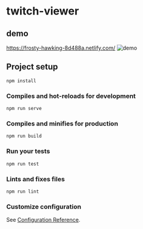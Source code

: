 # twitch-viewer

## demo

https://frosty-hawking-8d488a.netlify.com/
![demo](https://user-images.githubusercontent.com/35460861/63227192-f8c55480-c21e-11e9-975d-925c3af7c42f.gif)

## Project setup
```
npm install
```

### Compiles and hot-reloads for development
```
npm run serve
```

### Compiles and minifies for production
```
npm run build
```

### Run your tests
```
npm run test
```

### Lints and fixes files
```
npm run lint
```

### Customize configuration
See [Configuration Reference](https://cli.vuejs.org/config/).
